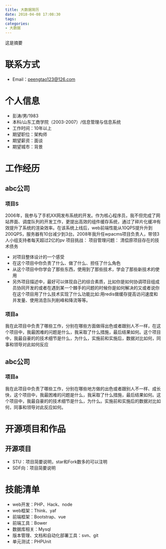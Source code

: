 ```yaml
---
title: 大数据简历
date: 2018-04-08 17:08:30
tags:
categories:
- 大数据
---
```

这是摘要

<!-- more -->

# 联系方式
* Email：peengtao123@126.com

# 个人信息
* 彭涛/男/1983
* 本科/山东工商学院（2003-2007）/信息管理与信息系统
* 工作时间：10年以上
* 期望职位：架构师
* 期望薪资：面谈
* 期望城市：背景

# 工作经历
## abc公司
### 项目S
2006年，我参与了手机XX网发布系统的开发。作为核心程序员，我不但完成了网站界面、调度队列的开发工作，更提出高效的组件缓存系统，通过了碎片化缓冲有效提升了系统的渲染效率。在该系统上线后，web前端性能从10QPS提升升到200QPS，服务器有10台减少到3台。2008年我升任wpacms项目负责人，带领3人小组支持者每天超过2亿的pv
项目挑战：
项目管理问题：
清偿原项目存在的技术债务
* 对项目整体设计的一个感受
* 在这个项目中你负责了什么、做了什么、担任了什么角色
* 从这个项目中你学会了那些东西，使用到了那些技术，学会了那些新技术的使用
* 另外项目描述中，最好可以体现自己的综合素质，比如你是如何协调项目组成员协同开发的或者在遇到某一个棘手的问题的时候你是如何解决的又或者说你在这个项目用了什么技术实现了什么功能比如:用redis做缓存提高访问速度和并发量、使用消息队列削峰和降流等等。
### 项目a
我在此项目中负责了哪些工作，分别在哪些方面做得出色或者跟别人不一样，在这个项目中，我最困难的问题是什么，我采取了什么措施，最后结果如何。这个项目中，我最自豪的的技术细节是什么，为什么，实施前和实施后，数据对比如何，同事和领导对此如何反应
## abc公司
### 项目a
我在此项目中负责了哪些工作，分别在哪些地方做的出色或者跟别人不一样、成长快，这个项目中，我最困难的问题是什么，我采取了什么措施，最后结果如何。这个项目中，我最自豪的的技术细节是什么，为什么。实施前和实施后的数据对比如何，同事和领导对此反应如何。

# 开源项目和作品
## 开源项目
* STU：项目简要说明，star和Fork数多的可以注明
* SDF向：项目简要说明

# 技能清单
* web开发：PHP、Hack、node
* web框架：Think、yaf
* 前端框架：Bootstrap、vue
* 前端工具：Bower
* 数据库相关：Mysql
* 版本管理、文档和自动化部署工具：svn、git
* 单元测试：PHPUnit
